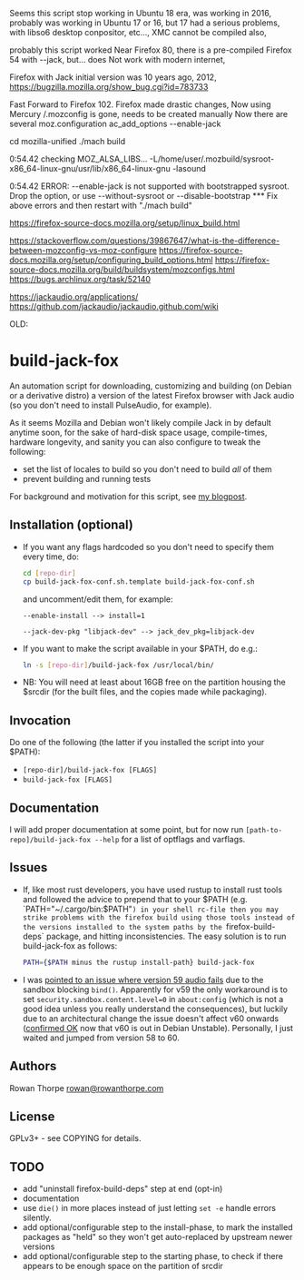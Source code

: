 Seems this script stop working in 
Ubuntu 18 era, was working in 2016,
probably was working in Ubuntu 17 or 16, but 17 had a serious problems, with libso6 desktop conpositor, etc...,
XMC cannot be compiled also,

probably this script worked Near Firefox 80,
there is a pre-compiled Firefox 54 with --jack, but... 
does Not work with modern internet,

Firefox with Jack initial version was 10 years ago, 2012,
https://bugzilla.mozilla.org/show_bug.cgi?id=783733

Fast Forward to Firefox 102.
Firefox made drastic changes,
Now using Mercury
/.mozconfig is gone, needs to be created manually
Now there are several moz.configuration
ac_add_options --enable-jack

cd mozilla-unified
./mach build

0:54.42 checking MOZ_ALSA_LIBS... -L/home/user/.mozbuild/sysroot-x86_64-linux-gnu/usr/lib/x86_64-linux-gnu -lasound

0:54.42 ERROR: --enable-jack is not supported with bootstrapped sysroot. Drop the option, or use --without-sysroot or --disable-bootstrap
*** Fix above errors and then restart with "./mach build"


https://firefox-source-docs.mozilla.org/setup/linux_build.html

https://stackoverflow.com/questions/39867647/what-is-the-difference-between-mozconfig-vs-moz-configure
https://firefox-source-docs.mozilla.org/setup/configuring_build_options.html
https://firefox-source-docs.mozilla.org/build/buildsystem/mozconfigs.html
https://bugs.archlinux.org/task/52140

https://jackaudio.org/applications/
https://github.com/jackaudio/jackaudio.github.com/wiki

OLD:

build-jack-fox
==============

An automation script for downloading, customizing and building (on Debian or a derivative distro) a version of the latest
Firefox browser with Jack audio (so you don't need to install PulseAudio, for example).

As it seems Mozilla and Debian won't likely compile Jack in by default anytime soon, for the sake of hard-disk space usage,
compile-times, hardware longevity, and sanity you can also configure to tweak the following:

* set the list of locales to build so you don't need to build *all* of them
* prevent building and running tests

For background and motivation for this script, see
[my blogpost](https://blog.rowanthorpe.com/2017/12/17/firefox-without-pulseaudio-in-debian.html).

Installation (optional)
-----------------------

* If you want any flags hardcoded so you don't need to specify them every time, do:
  ```sh
  cd [repo-dir]
  cp build-jack-fox-conf.sh.template build-jack-fox-conf.sh
  ```
  and uncomment/edit them, for example:
  ```text
  --enable-install --> install=1
  ```
  ```text
  --jack-dev-pkg "libjack-dev" --> jack_dev_pkg=libjack-dev
  ```
* If you want to make the script available in your $PATH, do e.g.:
  ```sh
  ln -s [repo-dir]/build-jack-fox /usr/local/bin/
  ```
* NB: You will need at least about 16GB free on the partition housing the $srcdir (for the built files, and the copies
  made while packaging).

Invocation
----------

Do one of the following (the latter if you installed the script into your $PATH):

* `[repo-dir]/build-jack-fox [FLAGS]`
* `build-jack-fox [FLAGS]`

Documentation
-------------

I will add proper documentation at some point, but for now run `[path-to-repo]/build-jack-fox --help` for a list of
optflags and varflags.

Issues
------

* If, like most rust developers, you have used rustup to install rust tools and followed the advice to prepend that to
  your $PATH (e.g. `PATH="~/.cargo/bin:$PATH"`) in your shell rc-file then you may strike problems with the firefox
  build using those tools instead of the versions installed to the system paths by the `firefox-build-deps` package,
  and hitting inconsistencies. The easy solution is to run build-jack-fox as follows:
  ```sh
  PATH={$PATH minus the rustup install-path} build-jack-fox
  ```

* I was [pointed to an issue where version 59 audio fails](https://twitter.com/malkavianbilbao/status/974698569331625984)
  due to the sandbox blocking `bind()`. Apparently for v59 the only workaround is to set `security.sandbox.content.level=0`
  in `about:config` (which is not a good idea unless you really understand the consequences), but luckily due to an
  architectural change the issue doesn't affect v60 onwards
  ([confirmed OK](https://twitter.com/malkavianbilbao/status/997162915240316933) now that v60 is out in Debian Unstable).
  Personally, I just waited and jumped from version 58 to 60.

Authors
-------

Rowan Thorpe <rowan@rowanthorpe.com>

License
-------

GPLv3+ - see COPYING for details.

TODO
----

* add "uninstall firefox-build-deps" step at end (opt-in)
* documentation
* use `die()` in more places instead of just letting `set -e` handle errors silently.
* add optional/configurable step to the install-phase, to mark the installed packages
  as "held" so they won't get auto-replaced by upstream newer versions
* add optional/configurable step to the starting phase, to check if there appears to
  be enough space on the partition of srcdir
